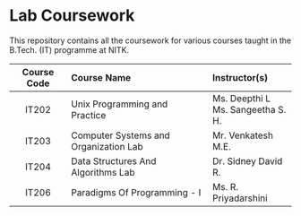 # Lab Coursework
This repository contains all the coursework for various courses taught in the B.Tech. (IT) programme at NITK.

Course Code|Course Name|Instructor(s)
:---:|:---|:---
IT202|Unix Programming and Practice|Ms. Deepthi L<br>Ms. Sangeetha S. H.
IT203|Computer Systems and Organization Lab|Mr. Venkatesh M.E.
IT204|Data Structures And Algorithms Lab|Dr. Sidney David R.
IT206|Paradigms Of Programming - I|Ms. R. Priyadarshini
